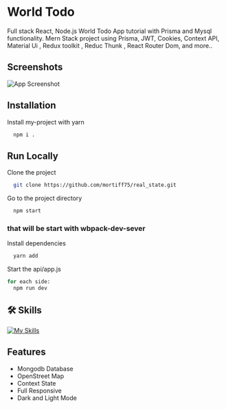 # World Todo

Full stack React, Node.js World Todo App tutorial with Prisma and Mysql functionality. Mern Stack project using Prisma, JWT, Cookies, Context API, Material Ui , Redux toolkit , Reduc Thunk , React Router Dom, and more..
## Screenshots

![App Screenshot](https://i.ytimg.com/vi/HFj5FMb0jwY/hq720.jpg?sqp=-oaymwEhCK4FEIIDSFryq4qpAxMIARUAAAAAGAElAADIQj0AgKJD&rs=AOn4CLCqhaTIsLlqTvH46Hz00cEIafSfvw)


## Installation

Install my-project with yarn

```bash
  npm i .
```
    
## Run Locally

Clone the project

```bash
  git clone https://github.com/mortiff75/real_state.git
```

Go to the project directory

```bash
  npm start
```
### that will be start with wbpack-dev-sever

Install dependencies

```bash
  yarn add
```

Start the api/app.js

```bash
for each side:
  npm run dev
```


## 🛠 Skills
[![My Skills](https://skillicons.dev/icons?i=js,html,css,react,redux,prisma,mysql,nodejs,npm,materialui,express&)](https://skillicons.dev)

## Features

- Mongodb Database
- OpenStreet Map
- Context State
- Full Responsive
- Dark and Light Mode

